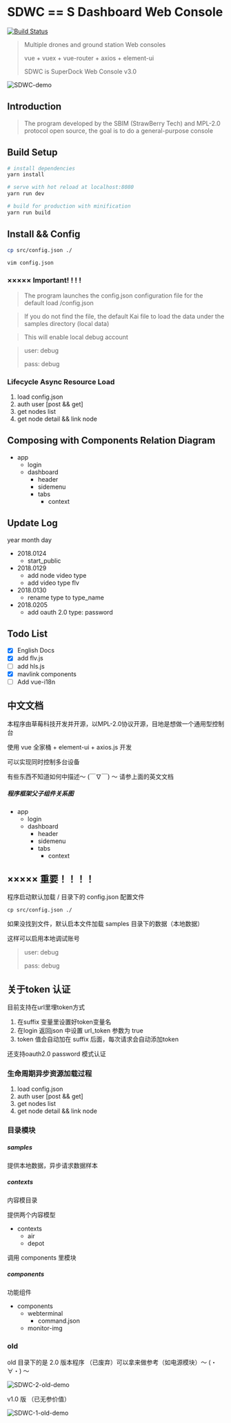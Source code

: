SDWC == S Dashboard Web Console
=====
[![Build Status](https://travis-ci.org/SB-IM/SDWC.svg?branch=master)](https://travis-ci.org/SB-IM/SDWC)

> Multiple drones and ground station Web consoles
>
> vue + vuex + vue-router + axios + element-ui
>
> SDWC is SuperDock Web Console v3.0

![SDWC-demo](doc/SDWC-v3.gif)

## Introduction
>The program developed by the SBIM (StrawBerry Tech) and MPL-2.0 protocol open source, the goal is to do a general-purpose console

## Build Setup

``` bash
# install dependencies
yarn install

# serve with hot reload at localhost:8080
yarn run dev

# build for production with minification
yarn run build
```

## Install && Config

```bash
cp src/config.json ./

vim config.json

```


### ××××× Important! ! ! !

>The program launches the config.json configuration file for the default load /config.json

>If you do not find the file, the default Kai file to load the data under the samples directory (local data)

>This will enable local debug account

>user: debug
>
>pass: debug


### Lifecycle Async Resource Load
1. load config.json
2. auth user [post && get]
3. get nodes list
4. get node detail && link node

## Composing with Components Relation Diagram
* app
  - login
  - dashboard
    - header
    - sidemenu
    - tabs
      - context

## Update Log

year month day

- 2018.0124
  - start_public
- 2018.0129
  - add node video type
  - add video type flv
- 2018.0130
  - rename type to type_name
- 2018.0205
  - add oauth 2.0 type: password

## Todo List
- [x] English Docs
- [x] add flv.js
- [ ] add hls.js
- [x] mavlink components
- [ ] Add vue-i18n

## 中文文档

本程序由草莓科技开发并开源，以MPL-2.0协议开源，目地是想做一个通用型控制台

使用 vue 全家桶 + element-ui + axios.js 开发

可以实现同时控制多台设备

有些东西不知道如何中描述～ (￣∇￣) ～ 请参上面的英文文档

##### 程序框架父子组件关系图

* app
  - login
  - dashboard
    - header
    - sidemenu
    - tabs
      - context

## ××××× 重要！！！！

程序启动默认加载 / 目录下的 config.json 配置文件

```
cp src/config.json ./

```

如果没找到文件，默认启本文件加载 samples 目录下的数据（本地数据）

这样可以启用本地调试账号

>user: debug
>
>pass: debug

## 关于token 认证
目前支持在url里埋token方式

1. 在suffix 变量里设置好token变量名
2. 在login 返回json 中设置 url_token 参数为 true
3. token 值会自动加在 suffix 后面，每次请求会自动添加token

还支持oauth2.0 password 模式认证


### 生命周期异步资源加载过程
1. load config.json
2. auth user [post && get]
3. get nodes list
4. get node detail && link node

### 目录模块

##### samples
提供本地数据，异步请求数据样本

##### contexts
内容模目录

提供两个内容模型
- contexts
  - air
  - depot

调用 components 里模块

##### components
功能组件
- components
  - webterminal
    - command.json
  - monitor-img

### old
old 目录下的是 2.0 版本程序 （已废弃）可以拿来做参考（如电源模块）～ (・∀・) ～

![SDWC-2-old-demo](doc/SDWC-v2.gif)

v1.0 版 （已无参价值）

![SDWC-1-old-demo](doc/SDWC-v1.jpg)
